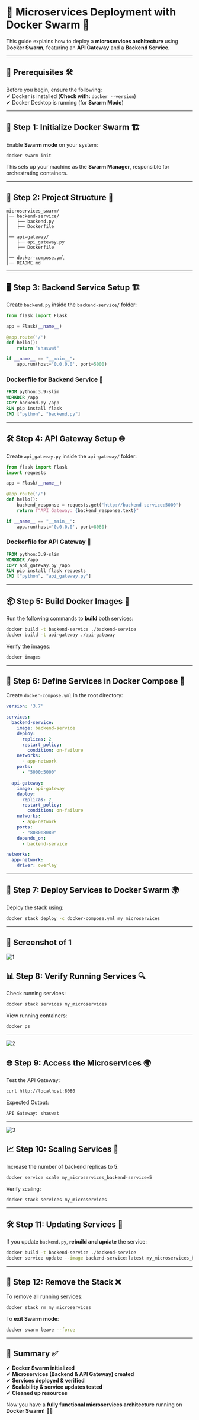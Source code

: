 # 🚀 **Microservices Deployment with Docker Swarm** 🌊  

This guide explains how to deploy a **microservices architecture** using **Docker Swarm**, featuring an **API Gateway** and a **Backend Service**.

---

## 📌 **Prerequisites** 🛠  
Before you begin, ensure the following:  
✔ Docker is installed (**Check with:** `docker --version`)  
✔ Docker Desktop is running (for **Swarm Mode**)  

---

## **🔹 Step 1: Initialize Docker Swarm** 🏗  

Enable **Swarm mode** on your system:  

```sh
docker swarm init
```  

This sets up your machine as the **Swarm Manager**, responsible for orchestrating containers.

---

## **📁 Step 2: Project Structure** 📂  

```
microservices_swarm/
│── backend-service/
│   ├── backend.py
│   ├── Dockerfile
│
│── api-gateway/
│   ├── api_gateway.py
│   ├── Dockerfile
│
│── docker-compose.yml
│── README.md
```

---

## **🖥️ Step 3: Backend Service Setup** 🏗  

Create `backend.py` inside the `backend-service/` folder:  

```python
from flask import Flask

app = Flask(__name__)

@app.route('/')
def hello():
    return "shaswat"

if __name__ == "__main__":
    app.run(host='0.0.0.0', port=5000)
```

### **Dockerfile for Backend Service** 📜  

```dockerfile
FROM python:3.9-slim
WORKDIR /app
COPY backend.py /app
RUN pip install flask
CMD ["python", "backend.py"]
```

---

## **🛠️ Step 4: API Gateway Setup** 🌐  

Create `api_gateway.py` inside the `api-gateway/` folder:  

```python
from flask import Flask
import requests

app = Flask(__name__)

@app.route('/')
def hello():
    backend_response = requests.get('http://backend-service:5000')
    return f"API Gateway: {backend_response.text}"

if __name__ == "__main__":
    app.run(host='0.0.0.0', port=8080)
```

### **Dockerfile for API Gateway** 📜  

```dockerfile
FROM python:3.9-slim
WORKDIR /app
COPY api_gateway.py /app
RUN pip install flask requests
CMD ["python", "api_gateway.py"]
```

---

## **📦 Step 5: Build Docker Images** 🔨  

Run the following commands to **build** both services:  

```sh
docker build -t backend-service ./backend-service
docker build -t api-gateway ./api-gateway
```  

Verify the images:  

```sh
docker images
```

---

## **📜 Step 6: Define Services in Docker Compose** 📝  

Create `docker-compose.yml` in the root directory:  

```yaml
version: '3.7'

services:
  backend-service:
    image: backend-service
    deploy:
      replicas: 2
      restart_policy:
        condition: on-failure
    networks:
      - app-network
    ports:
      - "5000:5000"

  api-gateway:
    image: api-gateway
    deploy:
      replicas: 2
      restart_policy:
        condition: on-failure
    networks:
      - app-network
    ports:
      - "8080:8080"
    depends_on:
      - backend-service

networks:
  app-network:
    driver: overlay
```

---

## **🚀 Step 7: Deploy Services to Docker Swarm** 🌍  

Deploy the stack using:  

```sh
docker stack deploy -c docker-compose.yml my_microservices
```

---
## 📸 Screenshot of 1
![1](images/Screenshot%202025-03-19%20112335.png)
## **📊 Step 8: Verify Running Services** 🔍  

Check running services:  

```sh
docker stack services my_microservices
```  

View running containers:  

```sh
docker ps
```

---
![2](images/Screenshot%202025-03-19%20113213.png)
## **🌐 Step 9: Access the Microservices** 🌍  

Test the API Gateway:  

```sh
curl http://localhost:8080
```

Expected Output:  

```
API Gateway: shaswat
```

---
![3](images/Screenshot%202025-03-19%20113300.png)
## **📈 Step 10: Scaling Services** 🚀  

Increase the number of backend replicas to **5**:  

```sh
docker service scale my_microservices_backend-service=5
```  

Verify scaling:  

```sh
docker stack services my_microservices
```

---

## **🛠️ Step 11: Updating Services** 🔄  

If you update `backend.py`, **rebuild and update** the service:  

```sh
docker build -t backend-service ./backend-service
docker service update --image backend-service:latest my_microservices_backend-service
```

---

## **🛑 Step 12: Remove the Stack** ❌  

To remove all running services:  

```sh
docker stack rm my_microservices
```

To **exit Swarm mode**:  

```sh
docker swarm leave --force
```

---

## **📌 Summary** ✅  

✔ **Docker Swarm initialized**  
✔ **Microservices (Backend & API Gateway) created**  
✔ **Services deployed & verified**  
✔ **Scalability & service updates tested**  
✔ **Cleaned up resources**  

Now you have a **fully functional microservices architecture** running on **Docker Swarm**! 🚀🎯